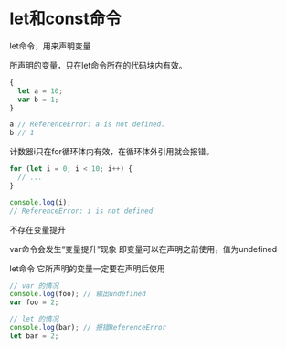 # let和const命令

let命令，用来声明变量

所声明的变量，只在let命令所在的代码块内有效。

```js
{
  let a = 10;
  var b = 1;
}

a // ReferenceError: a is not defined.
b // 1
```

计数器i只在for循环体内有效，在循环体外引用就会报错。

```js
for (let i = 0; i < 10; i++) {
  // ...
}

console.log(i);
// ReferenceError: i is not defined
```

不存在变量提升

var命令会发生“变量提升”现象 即变量可以在声明之前使用，值为undefined

let命令 它所声明的变量一定要在声明后使用

```js
// var 的情况
console.log(foo); // 输出undefined
var foo = 2;

// let 的情况
console.log(bar); // 报错ReferenceError
let bar = 2;
```









